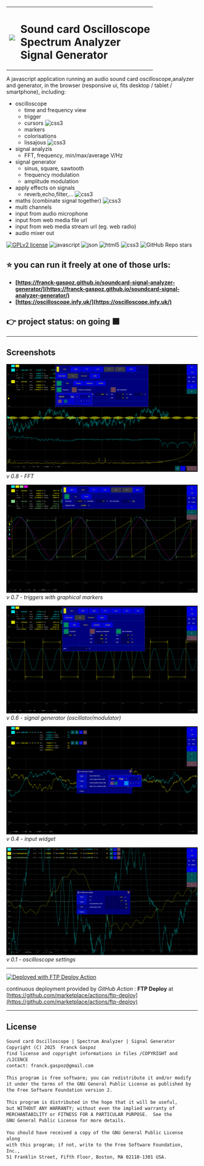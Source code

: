 <table>
<tr>
<td>
<img src="https://raw.githubusercontent.com/franck-gaspoz/soundcard-signal-analyzer-generator/refs/heads/main/img/icon.ico">
</td>
<td>
<h1>Sound card Oscilloscope<br>Spectrum Analyzer<br>Signal Generator</h1>
</td>
</tr>
</table>

A javascript application running an audio sound card oscilloscope,analyzer and generator, in the browser (responsive ui, fits desktop / tablet / smartphone), including:

- oscilloscope
  - time and frequency view
  - trigger
  - cursors ![css3](https://img.shields.io/static/v1?label=&message=planned&color=cd4900&style=plastic&logoColor=black)
  - markers
  - colorisations
  - lissajous ![css3](https://img.shields.io/static/v1?label=&message=planned&color=cd4900&style=plastic&logoColor=black)
- signal analyzis 
  - FFT, frequency, min/max/average V/Hz
- signal generator
  - sinus, square, sawtooth
  - frequency modulation
  - amplitude modulation
- apply effects on signals 
  - reverb,echo,filter,... ![css3](https://img.shields.io/static/v1?label=&message=planned&color=cd4900&style=plastic&logoColor=black)
- maths (combinate signal together) ![css3](https://img.shields.io/static/v1?label=&message=planned&color=cd4900&style=plastic&logoColor=black)
- multi channels
- input from audio microphone
- input from web media file url
- input from web media stream url (eg. web radio)
- audio mixer out

[![GPLv2 license](https://img.shields.io/badge/License-GPLv2-blue.svg)](https://raw.githubusercontent.com/franck-gaspoz/soundcard-signal-analyzer-generator/refs/heads/main/LICENSE)
![javascript](https://img.shields.io/static/v1?label=&message=javascript&color=cdf998&style=plastic&logo=javascript&logoColor=darkgreen)
![json](https://img.shields.io/static/v1?label=&message=JSON&color=cdf998&style=plastic&logo=javascript&logoColor=darkgreen)
![html5](https://img.shields.io/static/v1?label=&message=HTML5&color=cdf998&style=plastic&logo=html5) 
![css3](https://img.shields.io/static/v1?label=&message=CSS3&color=cdf998&style=plastic&logo=css3&logoColor=black)
![GitHub Repo stars](https://img.shields.io/github/stars/franck-gaspoz/soundcard-signal-analyzer-generator?color=3076BB&style=plastic&logo=github)

## ⭐ <b>you can run it freely at one of those urls:
- [https://franck-gaspoz.github.io/soundcard-signal-analyzer-generator/](https://franck-gaspoz.github.io/soundcard-signal-analyzer-generator/)
- [https://oscilloscope.infy.uk/](https://oscilloscope.infy.uk/)</b>

## 👉 project status: on going 🟩
___

## Screenshots

![screenshot](doc/screenshot-0.8b.png)
*v 0.8 - FFT*

![screenshot](doc/screenshot-0.7.png)
*v 0.7 - triggers with graphical markers*

![screenshot](doc/screenshot-0.6c.png)
*v 0.6 - signal generator (oscillator/modulator)*

![screenshot](doc/screenshot-0.4.png)
*v 0.4 - input widget*

![screenshot](doc/screenshot-0.1.png)
*v 0.1 - oscilloscope settings*

___

[<img alt="Deployed with FTP Deploy Action" src="https://img.shields.io/badge/Deployed With-FTP DEPLOY ACTION-%3CCOLOR%3E?style=for-the-badge&color=0077b6">](https://github.com/SamKirkland/FTP-Deploy-Action)

continuous deployment provided by *GitHub Action* : **FTP Deploy** at [https://github.com/marketplace/actions/ftp-deploy](https://github.com/marketplace/actions/ftp-deploy)

___

## License

    Sound card Oscilloscope | Spectrum Analyzer | Signal Generator
    Copyright (C) 2025  Franck Gaspoz
    find license and copyright informations in files /COPYRIGHT and /LICENCE
    contact: franck.gaspoz@gmail.com

    This program is free software; you can redistribute it and/or modify
    it under the terms of the GNU General Public License as published by
    the Free Software Foundation version 2.

    This program is distributed in the hope that it will be useful,
    but WITHOUT ANY WARRANTY; without even the implied warranty of
    MERCHANTABILITY or FITNESS FOR A PARTICULAR PURPOSE.  See the
    GNU General Public License for more details.

    You should have received a copy of the GNU General Public License along
    with this program; if not, write to the Free Software Foundation, Inc.,
    51 Franklin Street, Fifth Floor, Boston, MA 02110-1301 USA.